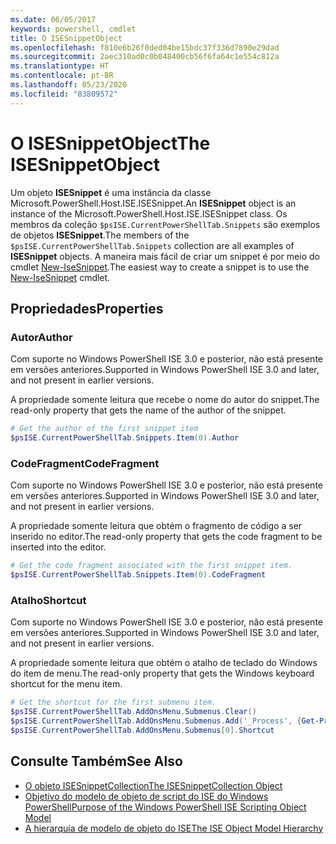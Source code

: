 ```yaml
---
ms.date: 06/05/2017
keywords: powershell, cmdlet
title: O ISESnippetObject
ms.openlocfilehash: f810e6b26f0ded04be15bdc37f336d7890e29dad
ms.sourcegitcommit: 2aec310ad0c0b048400cb56f6fa64c1e554c812a
ms.translationtype: HT
ms.contentlocale: pt-BR
ms.lasthandoff: 05/23/2020
ms.locfileid: "83809572"
---
```

# <a name="the-isesnippetobject"></a><span data-ttu-id="6051c-103">O ISESnippetObject</span><span class="sxs-lookup"><span data-stu-id="6051c-103">The ISESnippetObject</span></span>

<span data-ttu-id="6051c-104">Um objeto **ISESnippet** é uma instância da classe Microsoft.PowerShell.Host.ISE.ISESnippet.</span><span class="sxs-lookup"><span data-stu-id="6051c-104">An **ISESnippet** object is an instance of the Microsoft.PowerShell.Host.ISE.ISESnippet class.</span></span> <span data-ttu-id="6051c-105">Os membros da coleção `$psISE.CurrentPowerShellTab.Snippets` são exemplos de objetos **ISESnippet**.</span><span class="sxs-lookup"><span data-stu-id="6051c-105">The members of the `$psISE.CurrentPowerShellTab.Snippets` collection are all examples of **ISESnippet** objects.</span></span> <span data-ttu-id="6051c-106">A maneira mais fácil de criar um snippet é por meio do cmdlet [New-IseSnippet](/powershell/module/ISE/New-IseSnippet).</span><span class="sxs-lookup"><span data-stu-id="6051c-106">The easiest way to create a snippet is to use the [New-IseSnippet](/powershell/module/ISE/New-IseSnippet) cmdlet.</span></span>

## <a name="properties"></a><span data-ttu-id="6051c-107">Propriedades</span><span class="sxs-lookup"><span data-stu-id="6051c-107">Properties</span></span>

### <a name="author"></a><span data-ttu-id="6051c-108">Autor</span><span class="sxs-lookup"><span data-stu-id="6051c-108">Author</span></span>

<span data-ttu-id="6051c-109">Com suporte no Windows PowerShell ISE 3.0 e posterior, não está presente em versões anteriores.</span><span class="sxs-lookup"><span data-stu-id="6051c-109">Supported in Windows PowerShell ISE 3.0 and later, and not present in earlier versions.</span></span>

<span data-ttu-id="6051c-110">A propriedade somente leitura que recebe o nome do autor do snippet.</span><span class="sxs-lookup"><span data-stu-id="6051c-110">The read-only property that gets the name of the author of the snippet.</span></span>

```powershell
# Get the author of the first snippet item
$psISE.CurrentPowerShellTab.Snippets.Item(0).Author
```

### <a name="codefragment"></a><span data-ttu-id="6051c-111">CodeFragment</span><span class="sxs-lookup"><span data-stu-id="6051c-111">CodeFragment</span></span>

<span data-ttu-id="6051c-112">Com suporte no Windows PowerShell ISE 3.0 e posterior, não está presente em versões anteriores.</span><span class="sxs-lookup"><span data-stu-id="6051c-112">Supported in Windows PowerShell ISE 3.0 and later, and not present in earlier versions.</span></span>

<span data-ttu-id="6051c-113">A propriedade somente leitura que obtém o fragmento de código a ser inserido no editor.</span><span class="sxs-lookup"><span data-stu-id="6051c-113">The read-only property that gets the code fragment to be inserted into the editor.</span></span>

```powershell
# Get the code fragment associated with the first snippet item.
$psISE.CurrentPowerShellTab.Snippets.Item(0).CodeFragment
```

### <a name="shortcut"></a><span data-ttu-id="6051c-114">Atalho</span><span class="sxs-lookup"><span data-stu-id="6051c-114">Shortcut</span></span>

<span data-ttu-id="6051c-115">Com suporte no Windows PowerShell ISE 3.0 e posterior, não está presente em versões anteriores.</span><span class="sxs-lookup"><span data-stu-id="6051c-115">Supported in Windows PowerShell ISE 3.0 and later, and not present in earlier versions.</span></span>

<span data-ttu-id="6051c-116">A propriedade somente leitura que obtém o atalho de teclado do Windows do item de menu.</span><span class="sxs-lookup"><span data-stu-id="6051c-116">The read-only property that gets the Windows keyboard shortcut for the menu item.</span></span>

```powershell
# Get the shortcut for the first submenu item.
$psISE.CurrentPowerShellTab.AddOnsMenu.Submenus.Clear()
$psISE.CurrentPowerShellTab.AddOnsMenu.Submenus.Add('_Process', {Get-Process}, 'Alt+P')
$psISE.CurrentPowerShellTab.AddOnsMenu.Submenus[0].Shortcut
```

## <a name="see-also"></a><span data-ttu-id="6051c-117">Consulte Também</span><span class="sxs-lookup"><span data-stu-id="6051c-117">See Also</span></span>

- [<span data-ttu-id="6051c-118">O objeto ISESnippetCollection</span><span class="sxs-lookup"><span data-stu-id="6051c-118">The ISESnippetCollection Object</span></span>](The-ISESnippetCollection-Object.md)
- [<span data-ttu-id="6051c-119">Objetivo do modelo de objeto de script do ISE do Windows PowerShell</span><span class="sxs-lookup"><span data-stu-id="6051c-119">Purpose of the Windows PowerShell ISE Scripting Object Model</span></span>](purpose-of-the-windows-powershell-ise-scripting-object-model.md)
- [<span data-ttu-id="6051c-120">A hierarquia de modelo de objeto do ISE</span><span class="sxs-lookup"><span data-stu-id="6051c-120">The ISE Object Model Hierarchy</span></span>](The-ISE-Object-Model-Hierarchy.md)
